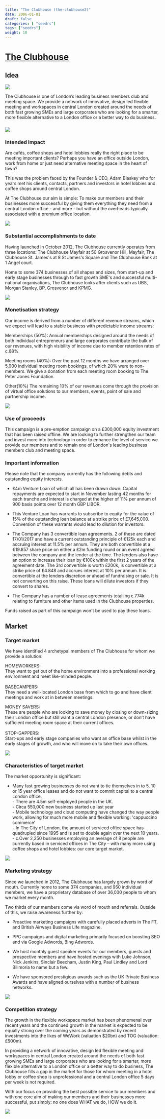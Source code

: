```yaml
---
title: "The Clubhouse (the-clubhouse2)"
date: 2006-01-01
draft: false
categories: [ "seedrs"]
tags: ["seedrs"]
weight: 10
---
```


# [The Clubhouse](https://www.seedrs.com/the-clubhouse2)

## Idea

![](/img/seedrs/uploads/startup/section_image/image/14323/kc7nbhlgo1gblgd04r9nvj3dn027ery/1.jpg?rect=0%2C0%2C600%2C400&w=600&fit=clip&s=668cec8bb1f943cdfc135b58c36ac29e)

The Clubhouse is one of London’s leading business members club and meeting space. We provide a network of innovative, design led flexible meeting and workspaces in central London created around the needs of both fast growing SMEs and large corporates who are looking for a smarter, more flexible alternative to a London office or a better way to do business.

### 

![](/img/seedrs/uploads/startup/section_image/image/14324/k6axnvbzoyv7sqqq4r8ie1a586uvukk/2.jpg?rect=0%2C0%2C600%2C400&w=600&fit=clip&s=72c5089edb46ea8152cf0699857b05f0)

### Intended impact

Are cafés, coffee shops and hotel lobbies really the right place to be meeting important clients? Perhaps you have an office outside London, work from home or just need alternative meeting space in the heart of town?

This was the problem faced by the Founder &amp; CEO, Adam Blaskey who for years met his clients, contacts, partners and investors in hotel lobbies and coffee shops around central London.

At The Clubhouse our aim is simple: To make our members and their businesses more successful by giving them everything they need from a central London office - and more - but without the overheads typically associated with a premium office location.

![](/img/seedrs/uploads/startup/section_image/image/14325/c93idk4n6ycr0hz168bssc10r36cdla/3.jpg?rect=0%2C0%2C600%2C378&w=600&fit=clip&s=8527452e98c4e5b0bf4f1ffc6c013010)

### Substantial accomplishments to date

Having launched in October 2012, The Clubhouse currently operates from three locations: The Clubhouse Mayfair at 50 Grosvenor Hill, Mayfair, The Clubhouse St. James's at 8 St James's Square and The Clubhouse Bank at 1 Angel court.

Home to some 374 businesses of all shapes and sizes, from start-up and early stage businesses through to fast growth SME's and successful multi-national organisations, The Clubhouse looks after clients such as UBS, Morgan Stanley, BP, Grosvenor and KPMG.

![](/img/seedrs/uploads/startup/section_image/image/14326/t9y0r8ntet1cexkoyvnoi70y8s8dffr/4.png?rect=0%2C0%2C600%2C107&w=600&fit=clip&s=8d6cd2aebf885d398cdcc0fec6847a28)

### Monetisation strategy

Our income is derived from a number of different revenue streams, which we expect will lead to a stable business with predictable income streams:

Memberships (50%): Annual memberships designed around the needs of both individual entrepreneurs and large corporates contribute the bulk of our revenues, with high visibility of income due to member retention rates of c.68%.

Meeting rooms (40%): Over the past 12 months we have arranged over 5,000 individual meeting room bookings, of which 20% were to non-members. We give a donation from each meeting room booking to The Peter Jones Foundation.

Other(10%) The remaining 10% of our revenues come through the provision of virtual office solutions to our members, events, point of sale and partnership income.

![](/img/seedrs/uploads/startup/section_image/image/14327/dx7vsr43mac7ak7ar2jwyxwf9gbmnr4/5.png?rect=0%2C0%2C600%2C320&w=600&fit=clip&s=e900f1a22948f8f4b2bff0454cd9ada6)

### Use of proceeds

This campaign is a pre-emption campaign on a £300,000 equity investment that has been raised offline. We are looking to further strengthen our team and invest more into technology in order to enhance the level of service we provide our members and to remain one of London's leading business members club and meeting space.

### Important information

Please note that the company currently has the following debts and outstanding equity interests.

- £4m Venture Loan of which all has been drawn down. Capital repayments are expected to start in November lasting 42 months for each tranche and interest is charged at the higher of 11% per annum of 900 basis points over 12 month GBP LIBOR.

- This Venture Loan has warrants to subscribe to equity for the value of 15% of the outstanding loan balance at a strike price of £7,645,000. Conversion of these warrants would lead to dilution for investors.

- The Company has 3 convertible loan agreements. 2 of these are dated 17/01/2017 and have a current outstanding principle of €125k each and accruing interest at 11.5% per annum. They are both convertible at a €19.857 share price on either a £2m funding round or an event agreed between the company and the lender at the time. The lenders also have an option to increase their loan by €100k within the first 2 years of the agreement date. The 3rd convertible is worth £200k, is convertible at a strike price of £4.848 and accrues interest at 10% per annum. It is convertible at the lenders discretion or ahead of fundraising or sale. It is not converting on this raise. These loans will dilute investors if they convert to shares.

- The Company has a number of lease agreements totalling c.774k relating to furniture and other items used in the Clubhouse properties.

Funds raised as part of this campaign won't be used to pay these loans.

## Market

### Target market

We have identified 4 archetypal members of The Clubhouse for whom we provide a solution:

HOMEWORKERS: <br>They want to get out of the home environment into a professional working environment and meet like-minded people. <br> <br>BASECAMPERS: <br>They need a well-located London base from which to go and have client meetings and work at in between meetings.

MONEY SAVERS: <br>These are people who are looking to save money by closing or down-sizing their London office but still want a central London presence, or don’t have sufficient meeting room space at their current offices. <br> <br>STOP-GAPPERS: <br>Start-ups and early stage companies who want an office base whilst in the early stages of growth, and who will move on to take their own offices.

![](https://seedrs.imgix.net/uploads/startup/section_image/image/14328/ds7p80l7hxwbrrrjb7ac2d8sjara11v/6.jpg?rect=0%2C0%2C600%2C400&w=600&fit=clip&s=774efe7f457f83b25f752115e0066ede)

### Characteristics of target market

The market opportunity is significant:

- Many fast growing businesses do not want to tie themselves in to 5, 10 or 15 year office leases and do not want to commit capital to a central London office. <br>- There are 4.5m self-employed people in the UK. <br>- Circa 550,000 new business started up last year <br>- Mobile technology and cloud computing have changed the way people work, allowing for much more mobile and flexible working: 'cappuccino commerce' <br>- In The City of London, the amount of serviced office space has quadrupled since 1995 and is set to double again over the next 10 years. <br>- c.Over 2,250 businesses employing an average of 8 people are currently based in serviced offices in The City – with many more using coffee shops and hotel lobbies: our core target market.

![](https://seedrs.imgix.net/uploads/startup/section_image/image/14329/koo9bgomose40n7hll6scveqa05mwvr/7.jpg?rect=0%2C0%2C600%2C371&w=600&fit=clip&s=2761df85754dc865dfc82af0ec57a342)

### Marketing strategy

Since we launched in 2012, The Clubhouse has largely grown by word of mouth. Currently home to some 374 companies, and 950 individual members, we have a proprietary database of over 36,000 people to whom we market every month.

Two thirds of our members come via word of mouth and referrals. Outside of this, we raise awareness further by:

- Proactive marketing campaigns with carefully placed adverts in The FT, and British Airways Business Life magazine.

- PPC campaigns and digital marketing primarily focused on boosting SEO and via Google Adwords, Bing Adwords.

- We host monthly guest speaker events for our members, guests and prospective members and have hosted evenings with Luke Johnson, Nick Jenkins, Sinclair Beecham, Justin King, Paul Lindley and Lord Bilimoria to name but a few.

- We have sponsored prestigious awards such as the UK Private Business Awards and have aligned ourselves with a number of business networks.

![](https://seedrs.imgix.net/uploads/startup/section_image/image/14330/99cxi9szg1isqh9esnnu31e6wje2kak/8.jpg?rect=0%2C0%2C600%2C354&w=600&fit=clip&s=a3babbf7fca072ae5505defd96ebb973)

### Competition strategy

The growth in the flexible workspace market has been phenomenal over recent years and the continued growth in the market is expected to be equally strong over the coming years as demonstrated by recent investments into the likes of WeWork (valuation $20bn) and TOG (valuation: £500m).

In providing a network of innovative, design led flexible meeting and workspaces in central London created around the needs of both fast growing SMEs and large corporates who are looking for a smarter, more flexible alternative to a London office or a better way to do business, The Clubhouse fills a gap in the market for those for whom meeting in a hotel lobby or coffee shop is unprofessional and a central London office 5 days per week is not required.

With our focus on providing the best possible service to our members and with one core aim of making our members and their businesses more successful, put simply: no one does WHAT we do, HOW we do it.

![](https://seedrs.imgix.net/uploads/startup/section_image/image/14331/6u7t7uv8yq0ky1stzglua6uxvow55x2/9.png?rect=0%2C0%2C600%2C376&w=600&fit=clip&s=a2e52ed6d23bbe6e97d1918dfbf6d220)


